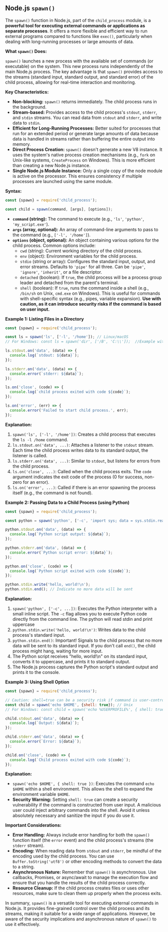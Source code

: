 ## Node.js `spawn()`

The `spawn()` function in Node.js, part of the `child_process` module, is a **powerful tool for executing external 
commands or applications as separate processes**. It offers a more flexible and efficient way to run external programs 
compared to functions like `exec()`, particularly when dealing with long-running processes or large amounts of data.

**What `spawn()` Does:**

`spawn()` launches a new process with the available set of commands (or executable) on the system. This new process runs 
independently of the main Node.js process. The key advantage is that `spawn()` provides access to the streams (standard 
input, standard output, and standard error) of the child process, allowing for real-time interaction and monitoring.

**Key Characteristics:**

* **Non-blocking:**  `spawn()` returns immediately. The child process runs in the background.
* **Stream-based:**  Provides access to the child process's `stdout`, `stderr`, and `stdin` streams. You can read data
  from `stdout` and `stderr`, and write data to `stdin`.
* **Efficient for Long-Running Processes:**  Better suited for processes that run for an extended period or generate
  large amounts of data because data is handled in streams rather than buffering the entire output into memory.
* **Direct Process Creation:** `spawn()` doesn't generate a new V8 instance.  It uses the system's native process
  creation mechanisms (e.g., `fork` on Unix-like systems, `CreateProcess` on Windows).  This is more efficient than 
  creating a new Node.js instance.
* **Single Node.js Module Instance:** Only a single copy of the node module is active on the processor. This ensures 
  consistency if multiple processes are launched using the same module.

**Syntax:**

```javascript
const {spawn} = require('child_process');

const child = spawn(command, [args], [options]);
```

* **`command` (string):** The command to execute (e.g., `'ls'`, `'python'`, `'my_script.exe'`).
* **`args` (array, optional):** An array of command-line arguments to pass to the command (e.g., `['-l', '/home']`).
* **`options` (object, optional):**  An object containing various options for the child process.  Common options include:
  * `cwd` (string): Current working directory of the child process.
  * `env` (object): Environment variables for the child process.
  * `stdio` (string or array): Configures the standard input, output, and error streams. Defaults to `'pipe'` for all
    three.  Can be `'pipe'`, `'ignore'`, `'inherit'`, or a file descriptor.
  * `detached` (boolean):  If `true`, the child process will be a process group leader and detached from the parent's 
    terminal.
  * `shell` (boolean):  If `true`, runs the command inside a shell (e.g., `/bin/sh` on Unix, `cmd.exe` on Windows). This
    is useful for commands with shell-specific syntax (e.g., pipes, variable expansion).  **Use with caution, as it can 
    introduce security risks if the command is based on user input.**

**Example 1: Listing Files in a Directory**

```javascript
const {spawn} = require('child_process');

const ls = spawn('ls', ['-l', '/home']); // Linux/macOS
// For Windows: const ls = spawn('dir', ['/B', 'C:\\']);  //Example with Windows command

ls.stdout.on('data', (data) => {
  console.log(`stdout: ${data}`);
});

ls.stderr.on('data', (data) => {
  console.error(`stderr: ${data}`);
});

ls.on('close', (code) => {
  console.log(`child process exited with code ${code}`);
});

ls.on('error', (err) => {
  console.error('Failed to start child process.', err);
});
```

**Explanation:**

1.  `spawn('ls', ['-l', '/home'])`: Creates a child process that executes the `ls -l /home` command.
2.  `ls.stdout.on('data', ...)`: Attaches a listener to the `stdout` stream.  Each time the child process writes data to its standard output, the listener is called.
3.  `ls.stderr.on('data', ...)`: Similar to `stdout`, but listens for errors from the child process.
4.  `ls.on('close', ...)`:  Called when the child process exits.  The `code` argument indicates the exit code of the process (0 for success, non-zero for an error).
5.  `ls.on('error', ...)`: Called if there is an error spawning the process itself (e.g., the command is not found).

**Example 2: Passing Data to a Child Process (using Python)**

```javascript
const {spawn} = require('child_process');

const python = spawn('python', ['-c', 'import sys; data = sys.stdin.read(); print(data.upper())']); // Simple python inline program

python.stdout.on('data', (data) => {
  console.log(`Python script output: ${data}`);
});

python.stderr.on('data', (data) => {
  console.error(`Python script error: ${data}`);
});

python.on('close', (code) => {
  console.log(`Python script exited with code ${code}`);
});

python.stdin.write('hello, world!\n');
python.stdin.end(); // Indicate no more data will be sent
```

**Explanation:**

1.  `spawn('python', ['-c', ...])`:  Executes the Python interpreter with a small inline script. The `-c` flag allows you to execute Python code directly from the command line. The python will read stdin and print uppercase
2.  `python.stdin.write('hello, world!\n')`: Writes data to the child process's standard input.
3.  `python.stdin.end()`: Important!  Signals to the child process that no more data will be sent to its standard input.  If you don't call `end()`, the child process might hang, waiting for more input.
4.  The Python script receives "hello, world!\n" on its standard input, converts it to uppercase, and prints it to standard output.
5.  The Node.js process captures the Python script's standard output and prints it to the console.

**Example 3: Using Shell Option**

```javascript
const {spawn} = require('child_process');

// Caution: shell=true can be a security risk if command is user-controlled
const child = spawn('echo $HOME', {shell: true}); // Unix
// For Windows: const child = spawn('echo %USERPROFILE%', { shell: true });

child.stdout.on('data', (data) => {
  console.log(`Output: ${data}`);
});

child.stderr.on('data', (data) => {
  console.error(`Error: ${data}`);
});

child.on('close', (code) => {
  console.log(`Child process exited with code ${code}`);
});
```

**Explanation:**

*   `spawn('echo $HOME', { shell: true })`: Executes the command `echo $HOME` within a shell environment.  This allows the shell to expand the environment variable `$HOME`.
*   **Security Warning:** Setting `shell: true` can create a security vulnerability if the command is constructed from user input.  A malicious user could inject arbitrary commands into the shell. Avoid it unless absolutely necessary and sanitize the input if you do use it.

**Important Considerations:**

*   **Error Handling:** Always include error handling for both the `spawn()` function itself (the `error` event) and the child process's streams (the `stderr` stream).
*   **Encoding:** When reading data from `stdout` and `stderr`, be mindful of the encoding used by the child process. You can use `Buffer.toString('utf8')` or other encoding methods to convert the data to a string.
*   **Asynchronous Nature:** Remember that `spawn()` is asynchronous.  Use callbacks, Promises, or async/await to manage the execution flow and ensure that you handle the results of the child process correctly.
*   **Resource Cleanup:** If the child process creates files or uses other resources, make sure to clean them up properly when the process exits.

In summary, `spawn()` is a versatile tool for executing external commands in Node.js.  It provides fine-grained control over the child process and its streams, making it suitable for a wide range of applications.  However, be aware of the security implications and asynchronous nature of `spawn()` to use it effectively.
